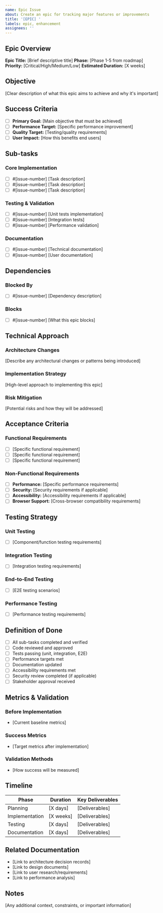 ```yaml
---
name: Epic Issue
about: Create an epic for tracking major features or improvements
title: '[EPIC] '
labels: epic, enhancement
assignees: ''
---
```


## Epic Overview

**Epic Title:** [Brief descriptive title]
**Phase:** [Phase 1-5 from roadmap]
**Priority:** [Critical/High/Medium/Low]
**Estimated Duration:** [X weeks]

## Objective

[Clear description of what this epic aims to achieve and why it's important]

## Success Criteria

- [ ] **Primary Goal:** [Main objective that must be achieved]
- [ ] **Performance Target:** [Specific performance improvement]
- [ ] **Quality Target:** [Testing/quality requirements]
- [ ] **User Impact:** [How this benefits end users]

## Sub-tasks

### Core Implementation

- [ ] #[issue-number] [Task description]
- [ ] #[issue-number] [Task description]
- [ ] #[issue-number] [Task description]

### Testing & Validation

- [ ] #[issue-number] [Unit tests implementation]
- [ ] #[issue-number] [Integration tests]
- [ ] #[issue-number] [Performance validation]

### Documentation

- [ ] #[issue-number] [Technical documentation]
- [ ] #[issue-number] [User documentation]

## Dependencies

### Blocked By

- [ ] #[issue-number] [Dependency description]

### Blocks

- [ ] #[issue-number] [What this epic blocks]

## Technical Approach

### Architecture Changes

[Describe any architectural changes or patterns being introduced]

### Implementation Strategy

[High-level approach to implementing this epic]

### Risk Mitigation

[Potential risks and how they will be addressed]

## Acceptance Criteria

### Functional Requirements

- [ ] [Specific functional requirement]
- [ ] [Specific functional requirement]
- [ ] [Specific functional requirement]

### Non-Functional Requirements

- [ ] **Performance:** [Specific performance requirements]
- [ ] **Security:** [Security requirements if applicable]
- [ ] **Accessibility:** [Accessibility requirements if applicable]
- [ ] **Browser Support:** [Cross-browser compatibility requirements]

## Testing Strategy

### Unit Testing

- [ ] [Component/function testing requirements]

### Integration Testing

- [ ] [Integration testing requirements]

### End-to-End Testing

- [ ] [E2E testing scenarios]

### Performance Testing

- [ ] [Performance testing requirements]

## Definition of Done

- [ ] All sub-tasks completed and verified
- [ ] Code reviewed and approved
- [ ] Tests passing (unit, integration, E2E)
- [ ] Performance targets met
- [ ] Documentation updated
- [ ] Accessibility requirements met
- [ ] Security review completed (if applicable)
- [ ] Stakeholder approval received

## Metrics & Validation

### Before Implementation

- [Current baseline metrics]

### Success Metrics

- [Target metrics after implementation]

### Validation Methods

- [How success will be measured]

## Timeline

| Phase          | Duration  | Key Deliverables |
| -------------- | --------- | ---------------- |
| Planning       | [X days]  | [Deliverables]   |
| Implementation | [X weeks] | [Deliverables]   |
| Testing        | [X days]  | [Deliverables]   |
| Documentation  | [X days]  | [Deliverables]   |

## Related Documentation

- [Link to architecture decision records]
- [Link to design documents]
- [Link to user research/requirements]
- [Link to performance analysis]

## Notes

[Any additional context, constraints, or important information]
